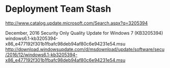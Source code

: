 # Deployment Team Stash


http://www.catalog.update.microsoft.com/Search.aspx?q=3205394

December, 2016 Security Only Quality Update for Windows 7 (KB3205394)  
windows6.1-kb3205394-x86_e477192f301b1fbafc98deb94af80c6e94231e54.msu  
http://download.windowsupdate.com/d/msdownload/update/software/secu/2016/12/windows6.1-kb3205394-x86_e477192f301b1fbafc98deb94af80c6e94231e54.msu
